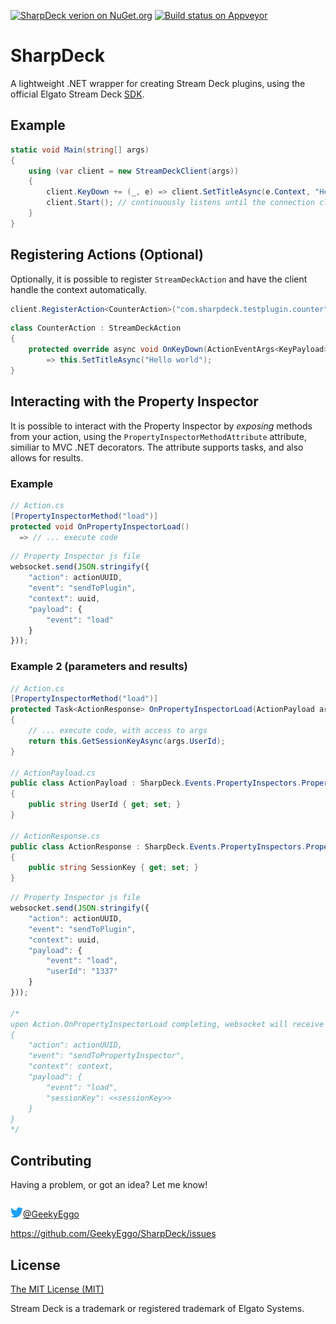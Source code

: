 [![SharpDeck verion on NuGet.org](https://img.shields.io/nuget/v/SharpDeck.svg)](https://www.nuget.org/packages/SharpDeck/) [![Build status on Appveyor](https://ci.appveyor.com/api/projects/status/fev4i9a61a7ylhyq/branch/master?svg=true)](https://ci.appveyor.com/project/GeekyEggo/SharpDeck/history)

# SharpDeck

A lightweight .NET wrapper for creating Stream Deck plugins, using the official Elgato Stream Deck [SDK](https://developer.elgato.com/documentation/stream-deck/sdk/overview).

## Example

```csharp
static void Main(string[] args)
{
    using (var client = new StreamDeckClient(args))
    {
        client.KeyDown += (_, e) => client.SetTitleAsync(e.Context, "Hello world");
        client.Start(); // continuously listens until the connection closes
    }
}
```

## Registering Actions (Optional)

Optionally, it is possible to register `StreamDeckAction` and have the client handle the context automatically.
```csharp
client.RegisterAction<CounterAction>("com.sharpdeck.testplugin.counter");
```
```csharp
class CounterAction : StreamDeckAction
{
    protected override async void OnKeyDown(ActionEventArgs<KeyPayload> args)
        => this.SetTitleAsync("Hello world");
}
```

## Interacting with the Property Inspector

It is possible to interact with the Property Inspector by _exposing_ methods from your action, using the  `PropertyInspectorMethodAttribute` attribute, similiar to MVC .NET decorators. The attribute supports tasks, and also allows for results.

### Example
```csharp
// Action.cs
[PropertyInspectorMethod("load")]
protected void OnPropertyInspectorLoad()
  => // ... execute code
```
```js
// Property Inspector js file
websocket.send(JSON.stringify({
    "action": actionUUID,
    "event": "sendToPlugin",
    "context": uuid,
    "payload": {
        "event": "load"
    }
}));
```

### Example 2 (parameters and results)
```csharp
// Action.cs
[PropertyInspectorMethod("load")]
protected Task<ActionResponse> OnPropertyInspectorLoad(ActionPayload args)
{
    // ... execute code, with access to args
    return this.GetSessionKeyAsync(args.UserId);
}

// ActionPayload.cs
public class ActionPayload : SharpDeck.Events.PropertyInspectors.PropertyInspectorPayload
{
    public string UserId { get; set; }
}

// ActionResponse.cs
public class ActionResponse : SharpDeck.Events.PropertyInspectors.PropertyInspectorPayload
{
    public string SessionKey { get; set; }
}
```
```js
// Property Inspector js file
websocket.send(JSON.stringify({
    "action": actionUUID,
    "event": "sendToPlugin",
    "context": uuid,
    "payload": {
        "event": "load",
        "userId": "1337"
    }
}));

/*
upon Action.OnPropertyInspectorLoad completing, websocket will receive a message with the payload data:
{
    "action": actionUUID,
    "event": "sendToPropertyInspector",
    "context": context,
    "payload": {
        "event": "load",
        "sessionKey": <<sessionKey>>
    }
}
*/
```

## Contributing

Having a problem, or got an idea? Let me know!

[![Twitter Logo](https://github.com/GeekyEggo/SharpDeck/raw/master/docs/icons/Twitter.png)@GeekyEggo](https://twitter.com/GeekyEggo)

https://github.com/GeekyEggo/SharpDeck/issues

## License

[The MIT License (MIT)](LICENSE.md)

Stream Deck is a trademark or registered trademark of Elgato Systems.